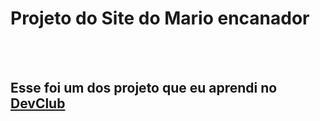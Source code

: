 <h1>Projeto do Site do Mario encanador</h1>
<br>
<br>
<h2> Esse foi um dos projeto que eu aprendi no <a href="https://aulas.devclub.com.br/m/courses">DevClub</a></h2>
